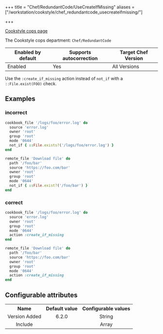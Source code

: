 +++
title = "Chef/RedundantCode/UseCreateIfMissing"
aliases = ["/workstation/cookstyle/chef_redundantcode_usecreateifmissing/"]

+++

<!-- This content is automatically generated. See https://github.com/chef/chef-web-docs/blob/main/generated/README.md -->

[Cookstyle cops page](/workstation/cookstyle/cops/)

The Cookstyle cops department: `Chef/RedundantCode`

| Enabled by default | Supports autocorrection | Target Chef Version |
| --- | --- | --- |
| Enabled | Yes | All Versions |

Use the `:create_if_missing` action instead of `not_if` with a `::File.exist(FOO)` check.

## Examples

### incorrect

```ruby
cookbook_file '/logs/foo/error.log' do
  source 'error.log'
  owner 'root'
  group 'root'
  mode '0644'
  not_if { ::File.exists?('/logs/foo/error.log') }
end

remote_file 'Download file' do
  path '/foo/bar'
  source 'https://foo.com/bar'
  owner 'root'
  group 'root'
  mode '0644'
  not_if { ::File.exist?('/foo/bar') }
end
```

### correct

```ruby
cookbook_file '/logs/foo/error.log' do
  source 'error.log'
  owner 'root'
  group 'root'
  mode '0644'
  action :create_if_missing
end

remote_file 'Download file' do
  path '/foo/bar'
  source 'https://foo.com/bar'
  owner 'root'
  group 'root'
  mode '0644'
  action :create_if_missing
end
```

## Configurable attributes

<table>
<tbody><tr>
<th>Name</th>
<th>Default value</th>
<th>Configurable values</th>
</tr>
<tr>
<td style="text-align:center">Version Added</td>
<td style="text-align:center">6.2.0</td>
<td style="text-align:center">String</td>
</tr>
<tr><td style="text-align:center">Include</td>
<td style="text-align:center"><ul>
</ul>
</td>
<td style="text-align:center">Array</td>
</tr></tbody></table>
